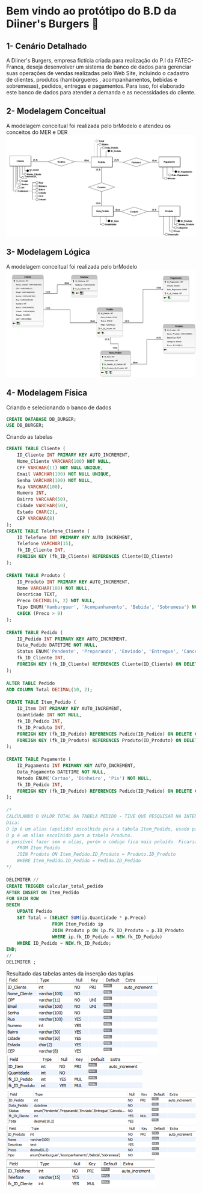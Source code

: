 #  Bem vindo ao protótipo do B.D da Diiner's Burgers 🍔

## 1- Cenário Detalhado
A Diiner's Burgers, empresa fictícia criada para realização do P.I da FATEC-Franca, deseja desenvolver um sistema de banco de dados para gerenciar suas operações de vendas realizadas pelo Web Site, incluindo o cadastro de clientes, produtos (hambúrgueres , acompanhamentos, bebidas e sobremesas), pedidos, entregas e pagamentos. Para isso, foi elaborado este banco de dados para atender a demanda e as necessidades do cliente.

## 2- Modelagem Conceitual
A modelagem conceitual foi realizada pelo brModelo e atendeu os conceitos do MER e DER
<img src="imagens/Modelos/Conceitual_Burger.png" align="center">

## 3- Modelagem Lógica
A modelagem conceitual foi realizada pelo brModelo
<img src="imagens/Modelos/Logico_Burger.png" align="center">

## 4- Modelagem Física

Criando e selecionando o banco de dados
```sql
CREATE DATABASE DB_BURGER;
USE DB_BURGER;
```

Criando as tabelas
```sql
CREATE TABLE Cliente (
    ID_Cliente INT PRIMARY KEY AUTO_INCREMENT,
    Nome_Cliente VARCHAR(100) NOT NULL,
    CPF VARCHAR(11) NOT NULL UNIQUE,
    Email VARCHAR(100) NOT NULL UNIQUE,
    Senha VARCHAR(100) NOT NULL,
    Rua VARCHAR(100),
    Numero INT,
    Bairro VARCHAR(50),
    Cidade VARCHAR(50),
    Estado CHAR(2),
    CEP VARCHAR(8)
);
CREATE TABLE Telefone_Cliente (
    ID_Telefone INT PRIMARY KEY AUTO_INCREMENT,
    Telefone VARCHAR(15),
    fk_ID_Cliente INT,
    FOREIGN KEY (fk_ID_Cliente) REFERENCES Cliente(ID_Cliente)
);

CREATE TABLE Produto (
    ID_Produto INT PRIMARY KEY AUTO_INCREMENT,
    Nome VARCHAR(100) NOT NULL,
    Descricao TEXT,
    Preco DECIMAL(6, 2) NOT NULL,
    Tipo ENUM('Hamburguer', 'Acompanhamento', 'Bebida', 'Sobremesa') NOT NULL,
    CHECK (Preco > 0)
);
 
CREATE TABLE Pedido (
    ID_Pedido INT PRIMARY KEY AUTO_INCREMENT,
    Data_Pedido DATETIME NOT NULL,
    Status ENUM('Pendente', 'Preparando', 'Enviado', 'Entregue', 'Cancelado') NOT NULL,
    fk_ID_Cliente INT,
    FOREIGN KEY (fk_ID_Cliente) REFERENCES Cliente(ID_Cliente) ON DELETE CASCADE
);

ALTER TABLE Pedido
ADD COLUMN Total DECIMAL(10, 2);

CREATE TABLE Item_Pedido (
    ID_Item INT PRIMARY KEY AUTO_INCREMENT,
    Quantidade INT NOT NULL,
    fk_ID_Pedido INT,
    fk_ID_Produto INT,
    FOREIGN KEY (fk_ID_Pedido) REFERENCES Pedido(ID_Pedido) ON DELETE CASCADE,
    FOREIGN KEY (fk_ID_Produto) REFERENCES Produto(ID_Produto) ON DELETE CASCADE
);

CREATE TABLE Pagamento (
    ID_Pagamento INT PRIMARY KEY AUTO_INCREMENT,
    Data_Pagamento DATETIME NOT NULL,
    Metodo ENUM('Cartao', 'Dinheiro', 'Pix') NOT NULL,
    fk_ID_Pedido INT,
    FOREIGN KEY (fk_ID_Pedido) REFERENCES Pedido(ID_Pedido) ON DELETE CASCADE
);

/* 
CALCULANDO O VALOR TOTAL DA TABELA PEDIDO - TIVE QUE PESQUISAR NA INTERNET
Dica:
O ip é um alias (apelido) escolhido para a tabela Item_Pedido, usado para simplificar as referências à tabela no restante da consulta.
O p é um alias escolhido para a tabela Produto.
é possível fazer sem o alias, porém o código fica mais poluído. Ficaria assim:
	FROM Item_Pedido
	JOIN Produto ON Item_Pedido.ID_Produto = Produto.ID_Produto
	WHERE Item_Pedido.ID_Pedido = Pedido.ID_Pedido
*/

DELIMITER //
CREATE TRIGGER calcular_total_pedido
AFTER INSERT ON Item_Pedido
FOR EACH ROW
BEGIN
    UPDATE Pedido
    SET Total = (SELECT SUM(ip.Quantidade * p.Preco)
                 FROM Item_Pedido ip
                 JOIN Produto p ON ip.fk_ID_Produto = p.ID_Produto
                 WHERE ip.fk_ID_Pedido = NEW.fk_ID_Pedido)
    WHERE ID_Pedido = NEW.fk_ID_Pedido;
END;
//
DELIMITER ;
```
Resultado das tabelas antes da inserção das tuplas
<img src="imagens/Tabelas-Logico/tabela-cliente.png">
<img src="imagens/Tabelas-Logico/tabela-item-pedido.png">
<img src="imagens/Tabelas-Logico/tabela-pedido.png">
<img src="imagens/Tabelas-Logico/tabela-produto.png">
<img src="imagens/Tabelas-Logico/tabela-telefone.png">
